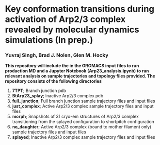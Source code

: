 # Key conformation transitions during activation of Arp2/3 complex revealed by molecular dynamics simulations (In prep.)
### Yuvraj Singh, Brad J. Nolen, Glen M. Hocky
**This repository will include the in the GROMACS input files to run production MD and a Jupyter Notebook (Arp23_analysis.ipynb) to run relevant analysis on sample trajectories and topology files provided. The repository consists of the following directories**

1) **7TPT**; Branch junction pdb
2) **BtArp23_splay**; Inactive Arp2/3 complex pdb
3) **full_junction**; Full branch junction sample trajectory files and input files
4) **just_complex**; Active Arp2/3 complex sample trajectory files and input files
5) **morph**; Snapshots of 31 cryo-em structures of Arp2/3 complex transitioning from the splayed configuration to shortpitch configuration
6) **no_daughter**; Active Arp2/3 complex (bound to mother filament only) sample trajectory files and input files
7) **splayed**; Inactive Arp2/3 complex sample trajectory files and input files
